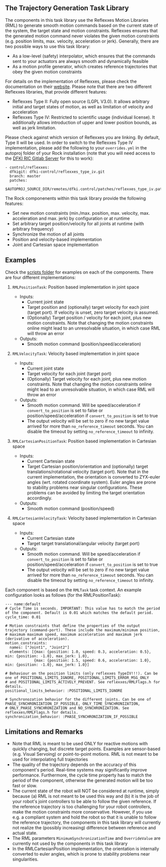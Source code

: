 ## The Trajectory Generation Task Library

The components in this task library use the Reflexxes Motion Libraries (RML) to generate smooth motion commands based on the current state of the system, the target state and motion constraints. Reflexxes ensures that the generated motion command never violates the given motion constraints (e.g. position limits, max. velocity, acceleration or jerk). Generally, there are two possible ways to use this task library:

* As a low-level (safety) interpolator, which ensures that the commands sent to your actuators are always smooth and dynamically feasible
* As a motion profile generator, which creates reference trajectories that obey the given motion constraints

For details on the implementation of Reflexxes, please check the documentation on their [website](http://www.reflexxes.ws/). Please note that there are two different Reflexxes libraries, that provide different features:

* Reflexxes Type II: Fully open source (LGPL V3.0). It allows arbitrary initial and target states of motion, as well as limitation of velocity and acceleration
* Reflexxes Type IV: Restricted to scientific usage (individual license). It additionally allows introduction of upper and lower position bounds, as well as jerk limitation.

Please check against which version of Reflexxes you are linking. By default, Type II will be used. In order to switch to the Reflexxes Type IV implementation, please add the following to your `overrides.yml` in the autoproj folder of your Rock installation (note that you will need access to the [DFKI RIC Gitlab Server](https://git.hb.dfki.de) for this to work):

  ```
  - control/reflexxes:
    dfkigit: dfki-control/reflexxes_type_iv.git
    branch: master
    patches:
       -  $AUTOPROJ_SOURCE_DIR/remotes/dfki.control/patches/reflexxes_type_iv.patch
  ```

The Rock componenents within this task library provide the following features:

* Set new motion constraints (min./max. position, max. velocity, max. acceleration and max. jerk) by configuration or at runtime
* Set arbitrary target position/velocity for all joints at runtime (with arbitrary frequency)
* Synchronize the motion of all joints
* Position and velocity-based implementation
* Joint and Cartesian space implementation

## Examples

Check the [scripts folder](https://github.com/rock-control/control-orogen-trajectory_generation/tree/master/scripts) for examples on each of the components. There are four different implementations:
1. `RMLPositionTask`: Position based implementation in joint space
    * Inputs:
        * Current joint state
        * Target position and (optionally) target velocity for each joint (target port). If velocity is unset, zero target velocity is assumed.
        * (Optionally) Target position / velocity for each joint, plus new motion constraints. Note that changing the motion constraints online might lead to an unresolvable situation, in which case RML will throw an error
    * Outputs:
        * Smooth motion command (position/speed/acceleration)

2. `RMLVelocityTask`: Velocity based implementation in joint space
    * Inputs:
        * Current joint state
        * Target velocity for each joint (target port)
        * (Optionally) Target velocity for each joint, plus new motion constraints. Note that changing the motion constraints online might lead to an unresolvable situation, in which case RML will throw an error
    * Outputs:
        * Smooth motion command. Will be speed/acceleration if `convert_to_position` is set to false or position/speed/acceleration if `convert_to_position` is set to true
        * The output velocity will be set to zero if no new target value arrived for more than `no_reference_timeout` seconds. You can disable the timeout by setting `no_reference_timeout` to infinity.

3. `RMLCartesianPositionTask`: Position based implementation in Cartesian space
    * Inputs:
        * Current Cartesian state
        * Target Cartesian position/orientation and (optionally) target translations/rotational velocity (target port). Note that in the current implementation, the orientation is converted to ZYX-euler angles (wrt. rotated coordinate system). Euler angles are prone to stability problems near singular configurations. These problems can be avoided by limiting the target orientation accordingly.
    * Outputs:
        * Smooth motion command (position/speed)

4. `RMLCartesianVelocityTask`: Velocity based implementation in Cartesian space
    * Inputs:
        * Current Cartesian state
        * Target target translational/angular velocity (target port)
    * Outputs:
        * Smooth motion command. Will be speed/acceleration if `convert_to_position` is set to false or position/speed/acceleration if `convert_to_position` is set to true
        * The output velocity will be set to zero if no new target value arrived for more than `no_reference_timeout` seconds. You can disable the timeout by setting `no_reference_timeout` to infinity.

Each component is based on the `RMLTask` task context. An example configuration looks as follows (for the RMLPositionTask):

  ```
  --- name:default
  # Cycle Time is seconds. IMPORTANT: This value has to match the period of the component. Default is 0.01 which matches the default period.
  cycle_time: 0.01

  # Motion constraints that define the properties of the output trajectory (command-port). These include the maximum/minimum position,
  # maximum maximum speed, maximum acceleration and maximum jerk (derivative of acceleration).
  motion_constraints:
    names: ["Joint1", "Joint2"]
    elements: [{max: {position: 1.0, speed: 0.3, acceleration: 0.5}, min: {position: -1.0}, max_jerk: 1.0},
               {max: {position: 1.5, speed: 0.6, acceleration: 1.0}, min: {position: -1.0}, max_jerk: 1.0}]

  # Behaviour on the position limits (only reflexxes TypeIV!!!). Can be one of POSITIONAL_LIMITS_IGNORE, POSITIONAL_LIMITS_ERROR_MSG_ONLY
  # and POSITIONAL_LIMITS_ACTIVELY_PREVENT. See reflexxes/RMLFlags.h for details.
  positional_limits_behavior: :POSITIONAL_LIMITS_IGNORE

  # Synchronozation behavior for the different joints. Can be one of PHASE_SYNCHRONIZATION_IF_POSSIBLE, ONLY_TIME_SYNCHRONIZATION,
  # ONLY_PHASE_SYNCHRONIZATION and NO_SYNCHRONIZATION. See reflexxes/RMLFlags.h for details.
  synchronization_behavior: :PHASE_SYNCHRONIZATION_IF_POSSIBLE

  ```

## Limitations and Remarks

* Note that RML is meant to be used ONLY for reactive motions with quickly changing, but discrete target points. Examples are sensor-based (e.g. Visual Servoing) or point-to-point motions. RML is not meant to be used for interpolating full trajectories
* The quality of the trajectory depends on the accuracy of this component's period. Real-time systems may significantly improve performance. Furthermore, the cycle time property has to match the period of the component, otherwise the generated motion will be too fast or slow.
* The current state of the robot will NOT be considered at runtime, simply because (a) RML is not meant to be used this way and (b) it is the job of your robot's joint controllers to be able to follow the given reference. If the reference trajectory is too challenging for your robot controllers, make the motion constraints more conservative. However, if you use e.g. a compliant system and hold the robot so that it is unable to follow the reference trajectory, the components in this task library will currently not realize the (possibly increasing) difference between reference and actual state.
* The RML parameters `MinimumSynchronizationTime` and `OverrideValue` are currently not used by the components in this task library
* In the RMLCartesianPosition implementation, the orientation is internally converted to euler angles, which is prone to stability problems near singularities.
